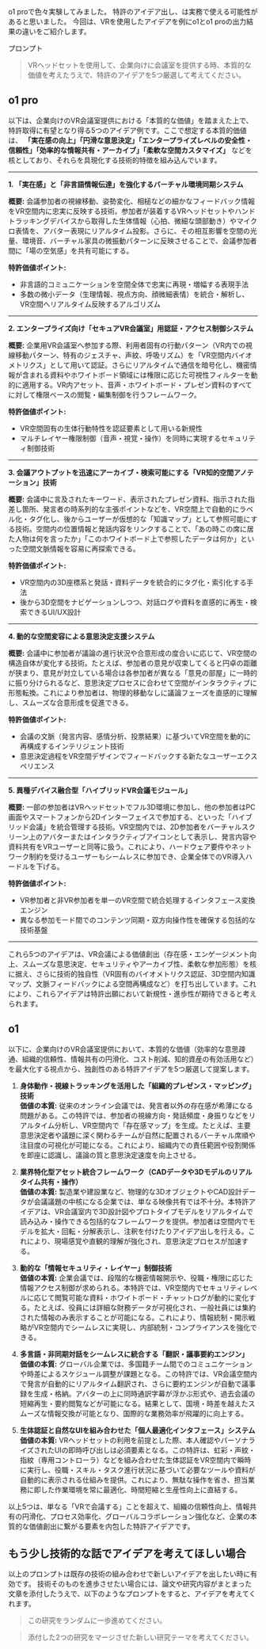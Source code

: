 o1 proで色々実験してみました。
特許のアイデア出し、は実務で使える可能性があると思いました。
今回は、VRを使用したアイデアを例にo1とo1 proの出力結果の違いをご紹介します。

プロンプト
> VRヘッドセットを使用して、企業向けに会議室を提供する時、本質的な価値を考えたうえで、特許のアイデアを5つ厳選して考えてください。

## o1 pro

以下は、企業向けのVR会議室提供における「本質的な価値」を踏まえた上で、特許取得に有望となり得る5つのアイデア例です。ここで想定する本質的価値は、 **「実在感の向上」「円滑な意思決定」「エンタープライズレベルの安全性・信頼性」「効率的な情報共有・アーカイブ」「柔軟な空間カスタマイズ」** などを核としており、それらを具現化する技術的特徴を組み込んでいます。

---

**1. 「実在感」と「非言語情報伝達」を強化するバーチャル環境同期システム**

**概要:**
会議参加者の視線移動、姿勢変化、相槌などの細かなフィードバック情報をVR空間内に忠実に反映する技術。参加者が装着するVRヘッドセットやハンドトラッキングデバイスから取得した生体情報（心拍、微細な頭部動き）やマイクロ表情を、アバター表現にリアルタイム投影。さらに、その相互影響を空間の光量、環境音、バーチャル家具の微振動パターンに反映させることで、会議参加者間に「場の空気感」を共有可能にする。

**特許価値ポイント:**
- 非言語的コミュニケーションを空間全体で忠実に再現・増幅する表現手法
- 多数の微小データ（生理情報、視点方向、顔微細表情）を統合・解析し、VR空間へリアルタイム反映するアルゴリズム

---
  
**2. エンタープライズ向け「セキュアVR会議室」用認証・アクセス制御システム**

**概要:**
企業用VR会議室へ参加する際、利用者固有の行動パターン（VR内での視線移動パターン、特有のジェスチャ、声紋、呼吸リズム）を「VR空間内バイオメトリクス」として用いて認証。さらにリアルタイムで通信を暗号化し、機密情報が含まれる資料やホワイトボード領域には権限に応じた可視性フィルターを動的に適用する。VR内アセット、音声・ホワイトボード・プレゼン資料のすべてに対して権限ベースの閲覧・編集制御を行うフレームワーク。

**特許価値ポイント:**
- VR空間固有の生体行動特性を認証要素として用いる新規性
- マルチレイヤー権限制御（音声・視覚・操作）を同時に実現するセキュリティ制御技術

---
  
**3. 会議アウトプットを迅速にアーカイブ・検索可能にする「VR知的空間アノテーション」技術**

**概要:**
会議中に言及されたキーワード、表示されたプレゼン資料、指示された指差し箇所、発言者の時系列的な主張ポイントなどを、VR空間上で自動的にラベル化・タグ化し、後からユーザーが仮想的な「知識マップ」として参照可能にする技術。空間内の位置情報と発話内容をリンクすることで、「あの時この席に居た人物は何を言ったか」「このホワイトボード上で参照したデータは何か」といった空間文脈情報を容易に再探索できる。

**特許価値ポイント:**
- VR空間内の3D座標系と発話・資料データを統合的にタグ化・索引化する手法
- 後から3D空間をナビゲーションしつつ、対話ログや資料を直感的に再生・検索できるUI/UX設計

---
  
**4. 動的な空間変容による意思決定支援システム**

**概要:**
会議中に参加者が議論の進行状況や合意形成の度合いに応じて、VR空間の構造自体が変化する技術。たとえば、参加者の意見が収束してくると円卓の距離が狭まり、意見が対立している場合は各参加者が異なる「意見の部屋」に一時的に振り分けられるなど、意思決定プロセスに合わせて空間がインタラクティブに形態転換。これにより参加者は、物理的移動なしに議論フェーズを直感的に理解し、スムーズな合意形成を促進できる。

**特許価値ポイント:**
- 会議の文脈（発言内容、感情分析、投票結果）に基づいてVR空間を動的に再構成するインテリジェント技術
- 意思決定過程をVR空間デザインでフィードバックする新たなユーザーエクスペリエンス

---

**5. 異種デバイス融合型「ハイブリッドVR会議モジュール」**

**概要:**
一部の参加者はVRヘッドセットでフル3D環境に参加し、他の参加者はPC画面やスマートフォンから2Dインターフェイスで参加する、といった「ハイブリッド会議」を統合管理する技術。VR空間内では、2D参加者をバーチャルスクリーン上のアバターまたはインタラクティブアイコンとして表示し、発言内容や資料共有をVRユーザーと同等に扱う。これにより、ハードウェア要件やネットワーク制約を受けるユーザーもシームレスに参加でき、企業全体でのVR導入ハードルを下げる。

**特許価値ポイント:**
- VR参加者と非VR参加者を単一のVR空間で統合処理するインタフェース変換エンジン
- 異なる参加モード間でのコンテンツ同期・双方向操作性を確保する包括的な技術基盤

---

これら5つのアイデアは、VR会議による価値創出（存在感・エンゲージメント向上、スムーズな意思決定、セキュリティやアーカイブ性、柔軟な参加形態）を核に据え、さらに技術的独自性（VR固有のバイオメトリクス認証、3D空間内知識マップ、文脈フィードバックによる空間再構成など）を打ち出しています。これにより、これらアイデアは特許出願において新規性・進歩性が期待できると考えられます。

## o1

以下に、企業向けのVR会議室提供において、本質的な価値（効率的な意思疎通、組織的信頼性、情報共有の円滑化、コスト削減、知的資産の有効活用など）を最大化する視点から、独創性のある特許アイデアを5つ厳選して提案します。

1. **身体動作・視線トラッキングを活用した「組織的プレゼンス・マッピング」技術**  
   **価値の本質:** 従来のオンライン会議では、発言者以外の存在感が希薄になる問題がある。この特許では、参加者の視線方向・発話頻度・身振りなどをリアルタイム分析し、VR空間内で「存在感マップ」を生成。たとえば、主要意思決定者や議題に深く関わるチームが自然に配置されるバーチャル席順や注目度の可視化が可能になる。これにより、組織内での責任範囲や役割関係を即座に認識し、議論の質と意思決定速度を向上させる。

2. **業界特化型アセット統合フレームワーク（CADデータや3Dモデルのリアルタイム共有・操作）**  
   **価値の本質:** 製造業や建設業など、物理的な3DオブジェクトやCAD設計データが会議議題の中核になる企業では、単なる映像共有では不十分。本特許アイデアは、VR会議室内で3D設計図やプロトタイプモデルをリアルタイムで読み込み・操作できる包括的なフレームワークを提供。参加者は空間内でモデルを拡大・回転・分解表示し、注釈を付けたりアイデア出しを行える。これにより、現場感覚や直観的理解が強化され、意思決定プロセスが加速する。

3. **動的な「情報セキュリティ・レイヤー」制御技術**  
   **価値の本質:** 企業会議では、段階的な機密情報開示や、役職・権限に応じた情報アクセス制御が求められる。本特許では、VR空間内でセキュリティレベルに応じて閲覧可能な資料・ホワイトボード・チャットログが動的に変化する。たとえば、役員には詳細な財務データが可視化され、一般社員には集約された情報のみ表示することが可能になる。これにより、情報統制・開示戦略がVR空間内でシームレスに実現し、内部統制・コンプライアンスを強化できる。

4. **多言語・非同期対話をシームレスに統合する「翻訳・議事要約エンジン」**  
   **価値の本質:** グローバル企業では、多国籍チーム間でのコミュニケーションや時差によるスケジュール調整が課題となる。この特許では、VR会議空間内で発言が自動的にリアルタイム翻訳され、さらに要約エンジンが自動で議事録を生成・格納。アバターの上に同時通訳字幕が浮かぶ形式や、過去会議の短縮再生・要約閲覧などが可能になる。結果として、国境・時差を越えたスムーズな情報交換が可能となり、国際的な業務効率が飛躍的に向上する。

5. **生体認証と自然なUIを組み合わせた「個人最適化インタフェース」システム**  
   **価値の本質:** VRヘッドセットの利用を前提とした際、本人確認やパーソナライズされたUIの即時呼び出しは必須要素となる。この特許は、虹彩・声紋・指紋（専用コントローラ）などを組み合わせた生体認証をVR空間内で瞬時に実行し、役職・スキル・タスク進行状況に基づいて必要なツールや資料が自動的に表示される仕組みを提供。これにより、無駄な操作を省き、担当業務に即した作業環境を常に最適化、時間短縮と生産性向上に直結する。

以上5つは、単なる「VRで会議する」ことを超えて、組織の信頼性向上、情報共有の円滑化、プロセス効率化、グローバルコラボレーション強化など、企業の本質的な価値創出に繋がる要素を内包した特許アイデアです。


## もう少し技術的な話でアイデアを考えてほしい場合
以上のプロンプトは既存の技術の組み合わせで新しいアイデアを出したい時に有効です。
技術そのものを進歩させたい場合には、論文や研究内容がまとまった文章を添付したうえで、以下のようなプロンプトをすると、アイデアを考えてくれます。
> この研究をランダムに一歩進めてください。

> 添付した2つの研究をマージさせた新しい研究テーマを考えてください。


